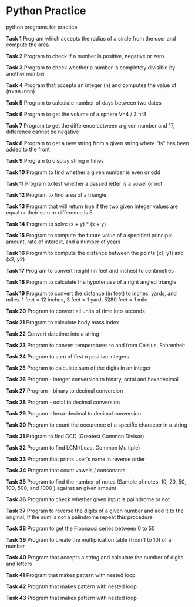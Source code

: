 # Python Practice
python programs for practice

**Task 1** Program which accepts the radius of a circle from the user and compute the area

**Task 2** Program to check if a number is positive, negative or zero

**Task 3** Program to check whether a number is completely divisible by another number

**Task 4** Program that accepts an integer (n) and computes the value of (n+nn+nnn)

**Task 5** Program to calculate number of days between two dates

**Task 6** Program to get the volume of a sphere V=4 / 3 πr3

**Task 7** Program to get the difference between a given number and 17, difference cannot be negative

**Task 8** Program to get a new string from a given string where "Is" has been added to the front

**Task 9** Program to display string n times

**Task 10** Program to find whether a given number is even or odd

**Task 11** Program to test whether a passed letter is a vowel or not

**Task 12** Program to find area of a triangle

**Task 13** Program that will return true if the two given integer values are equal or their sum or difference is 5

**Task 14** Program to solve (x + y) * (x + y)

**Task 15** Program to compute the future value of a specified principal amount, rate of interest, and a number of years

**Task 16** Program to compute the distance between the points (x1, y1) and (x2, y2)

**Task 17** Program to convert height (in feet and inches) to centimetres

**Task 18** Program to calculate the hypotenuse of a right angled triangle

**Task 19** Program to convert the distance (in feet) to inches, yards, and miles. 1 feet = 12 inches, 3 feet = 1 yard, 5280 feet = 1 mile

**Task 20** Program to convert all units of time into seconds

**Task 21** Program to calculate body mass index

**Task 22** Convert datetime into a string

**Task 23** Program to convert temperatures to and from Celsius, Fahrenheit

**Task 24** Program to sum of first n positive integers

**Task 25** Program to calculate sum of the digits in an integer

**Task 26** Program - integer conversion to binary, octal and hexadecimal

**Task 27** Program - binary to decimal conversion

**Task 28** Program - octal to decimal conversion

**Task 29** Program - hexa-decimal to decimal conversion

**Task 30** Program to count the occurence of a specific character in a string

**Task 31** Program to find GCD (Greatest Common Divisor)

**Task 32** Program to find LCM (Least Common Multiple)

**Task 33** Program that prints user's name in reverse order

**Task 34** Program that count vowels / consonants

**Task 35** Program to find the number of notes (Sample of notes: 10, 20, 50, 100, 500, and 1000 ) against an given amount 

**Task 36** Program to check whether given input is palindrome or not

**Task 37** Program to reverse the digits of a given number and add it to the original, If the sum is not a palindrome repeat this procedure

**Task 38** Program to get the Fibonacci series between 0 to 50 

**Task 39** Program to create the multiplication table (from 1 to 10) of a number

**Task 40** Program that accepts a string and calculate the number of digits and letters

**Task 41** Program that makes pattern with nested loop

**Task 42** Program that makes pattern with nested loop

**Task 43** Program that makes pattern with nested loop
